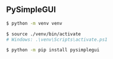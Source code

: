 ## PySimpleGUI

```bash
$ python -m venv venv

$ source ./venv/bin/activate
# Windows: .\venv\Scripts\activate.ps1

$ python -m pip install pysimplegui
```

